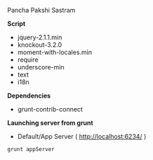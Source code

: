 Pancha Pakshi Sastram

**Script**
* jquery-2.1.1.min
* knockout-3.2.0
* moment-with-locales.min
* require
* underscore-min
* text
* i18n

**Dependencies**
* grunt-contrib-connect

**Launching server from grunt**
* Default/App Server ( [http://localhost:6234/](http://localhost:6234/) )
```bash
grunt appServer
```
